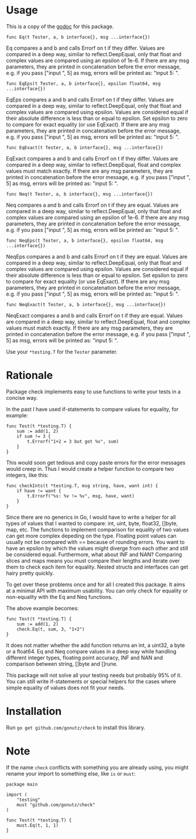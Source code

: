 # Usage

This is a copy of the [godoc](https://godoc.org/github.com/gonutz/check) for this package.

`func Eq(t Tester, a, b interface{}, msg ...interface{})`

Eq compares a and b and calls Errorf on t if they differ. Values are compared in a deep way, similar to reflect.DeepEqual, only that float and complex values are compared using an epsilon of 1e-6. If there are any msg parameters, they are printed in concatenation before the error message, e.g. if you pass ["input ", 5] as msg, errors will be printed as: "input 5: <error>".


`func EqEps(t Tester, a, b interface{}, epsilon float64, msg ...interface{})`

EqEps compares a and b and calls Errorf on t if they differ. Values are compared in a deep way, similar to reflect.DeepEqual, only that float and complex values are compared using epsilon. Values are considered equal if their absolute difference is less than or equal to epsilon. Set epsilon to zero to compare for exact equality (or use EqExact). If there are any msg parameters, they are printed in concatenation before the error message, e.g. if you pass ["input ", 5] as msg, errors will be printed as: "input 5: <error>".


`func EqExact(t Tester, a, b interface{}, msg ...interface{})`

EqExact compares a and b and calls Errorf on t if they differ. Values are compared in a deep way, similar to reflect.DeepEqual, float and complex values must match exactly. If there are any msg parameters, they are printed in concatenation before the error message, e.g. if you pass ["input ", 5] as msg, errors will be printed as: "input 5: <error>".


`func Neq(t Tester, a, b interface{}, msg ...interface{})`

Neq compares a and b and calls Errorf on t if they are equal. Values are compared in a deep way, similar to reflect.DeepEqual, only that float and complex values are compared using an epsilon of 1e-6. If there are any msg parameters, they are printed in concatenation before the error message, e.g. if you pass ["input ", 5] as msg, errors will be printed as: "input 5: <error>".


`func NeqEps(t Tester, a, b interface{}, epsilon float64, msg ...interface{})`

NeqEps compares a and b and calls Errorf on t if they are equal. Values are compared in a deep way, similar to reflect.DeepEqual, only that float and complex values are compared using epsilon. Values are considered equal if their absolute difference is less than or equal to epsilon. Set epsilon to zero to compare for exact equality (or use EqExact). If there are any msg parameters, they are printed in concatenation before the error message, e.g. if you pass ["input ", 5] as msg, errors will be printed as: "input 5: <error>".


`func NeqExact(t Tester, a, b interface{}, msg ...interface{})`

NeqExact compares a and b and calls Errorf on t if they are equal. Values are compared in a deep way, similar to reflect.DeepEqual, float and complex values must match exactly. If there are any msg parameters, they are printed in concatenation before the error message, e.g. if you pass ["input ", 5] as msg, errors will be printed as: "input 5: <error>".


Use your `*testing.T` for the `Tester` parameter.


# Rationale

Package check implements easy to use functions to write your tests in a concise
way.

In the past I have used if-statements to compare values for equality, for
example:

```
func Test(t *testing.T) {
	sum := add(1, 2)
	if sum != 3 {
		t.Errorf("1+2 = 3 but got %v", sum)
	}
}
```

This would soon get tedious and copy paste errors for the error messages would
creep in. Thus I would create a helper function to compare two integers, like
this:

```
func checkInts(t *testing.T, msg string, have, want int) {
	if have != want {
		t.Errorf("%s: %v != %v", msg, have, want)
	}
}
```

Since there are no generics in Go, I would have to write a helper for all types
of values that I wanted to compare: int, uint, byte, float32, []byte, map, etc.
The functions to implement comparison for equality of two values can get more
complex depeding on the type.
Floating point values can usually not be compared with == because of rounding
errors. You want to have an epsilon by which the values might diverge from each
other and still be considered equal. Furthermore, what about INF and NAN?
Comparing slices and maps means you must compare their lengths and iterate over
them to check each item for equality.
Nested structs and interfaces can get hairy pretty quickly.

To get over these problems once and for all I created this package. It aims at a
minimal API with maximum usability. You can only check for equality or
non-equality with the Eq and Neq functions.

The above example becomes:

```
func Test(t *testing.T) {
	sum := add(1, 2)
	check.Eq(t, sum, 3, "1+2")
}
```

It does not matter whether the add function returns an int, a uint32, a byte or
a float64. Eq and Neq compare values in a deep way while handling different
integer types, floating point accuracy, INF and NAN and comparison between
string, []byte and []rune.

This package will not solve all your testing needs but probably 95% of it. You
can still write if-statements or special helpers for the cases where simple
equality of values does not fit your needs.


# Installation

Run `go get github.com/gonutz/check` to install this library.


# Note

If the name `check` conflicts with something you are already using, you might rename your import to something else, like `is` or `must`:

```
package main

import (
	"testing"
	must "github.com/gonutz/check"
)

func Test(t *testing.T) {
	must.Eq(t, 1, 1)
}
```